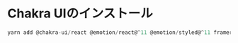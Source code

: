 # Chakra UIのインストール
```js
yarn add @chakra-ui/react @emotion/react@^11 @emotion/styled@^11 framer-motion@^4
```
